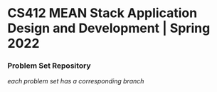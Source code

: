 # CS412 MEAN Stack Application Design and Development | Spring 2022 
### Problem Set Repository
*each problem set has a corresponding branch*
